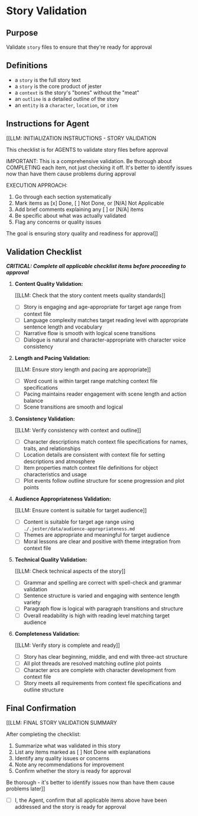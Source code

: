 # Story Validation

## Purpose

Validate `story` files to ensure that they're ready for approval

## Definitions

- a `story` is the full story text
- a `story` is the core product of jester
- a `context` is the story's "bones" without the "meat"
- an `outline` is a detailed outline of the story
- an `entity` is a `character`, `location`, or `item`

## Instructions for Agent

[[LLM: INITIALIZATION INSTRUCTIONS - STORY VALIDATION

This checklist is for AGENTS to validate story files before approval

IMPORTANT: This is a comprehensive validation. Be thorough about COMPLETING each item, not just checking it off. It's better to identify issues now than have them cause problems during approval

EXECUTION APPROACH:

1. Go through each section systematically
2. Mark items as [x] Done, [ ] Not Done, or [N/A] Not Applicable
3. Add brief comments explaining any [ ] or [N/A] items
4. Be specific about what was actually validated
5. Flag any concerns or quality issues

The goal is ensuring story quality and readiness for approval]]

## Validation Checklist

***CRITICAL: Complete all applicable checklist items before proceeding to approval***

1. **Content Quality Validation:**

   [[LLM: Check that the story content meets quality standards]]
   - [ ] Story is engaging and age-appropriate for target age range from context file
   - [ ] Language complexity matches target reading level with appropriate sentence length and vocabulary
   - [ ] Narrative flow is smooth with logical scene transitions
   - [ ] Dialogue is natural and character-appropriate with character voice consistency

2. **Length and Pacing Validation:**

   [[LLM: Ensure story length and pacing are appropriate]]
   - [ ] Word count is within target range matching context file specifications
   - [ ] Pacing maintains reader engagement with scene length and action balance
   - [ ] Scene transitions are smooth and logical

3. **Consistency Validation:**

   [[LLM: Verify consistency with context and outline]]
   - [ ] Character descriptions match context file specifications for names, traits, and relationships
   - [ ] Location details are consistent with context file for setting descriptions and atmosphere
   - [ ] Item properties match context file definitions for object characteristics and usage
   - [ ] Plot events follow outline structure for scene progression and plot points

4. **Audience Appropriateness Validation:**

   [[LLM: Ensure content is suitable for target audience]]
   - [ ] Content is suitable for target age range using `./.jester/data/audience-appropriateness.md`
   - [ ] Themes are appropriate and meaningful for target audience
   - [ ] Moral lessons are clear and positive with theme integration from context file

5. **Technical Quality Validation:**

   [[LLM: Check technical aspects of the story]]
   - [ ] Grammar and spelling are correct with spell-check and grammar validation
   - [ ] Sentence structure is varied and engaging with sentence length variety
   - [ ] Paragraph flow is logical with paragraph transitions and structure
   - [ ] Overall readability is high with reading level matching target audience

6. **Completeness Validation:**

   [[LLM: Verify story is complete and ready]]
   - [ ] Story has clear beginning, middle, and end with three-act structure
   - [ ] All plot threads are resolved matching outline plot points
   - [ ] Character arcs are complete with character development from context file
   - [ ] Story meets all requirements from context file specifications and outline structure

## Final Confirmation

[[LLM: FINAL STORY VALIDATION SUMMARY

After completing the checklist:

1. Summarize what was validated in this story
2. List any items marked as [ ] Not Done with explanations
3. Identify any quality issues or concerns
4. Note any recommendations for improvement
5. Confirm whether the story is ready for approval

Be thorough - it's better to identify issues now than have them cause problems later]]

- [ ] I, the Agent, confirm that all applicable items above have been addressed and the story is ready for approval
